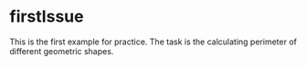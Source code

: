 # firstIssue
This is the first example for practice. 
The task is the calculating perimeter of different geometric shapes.
